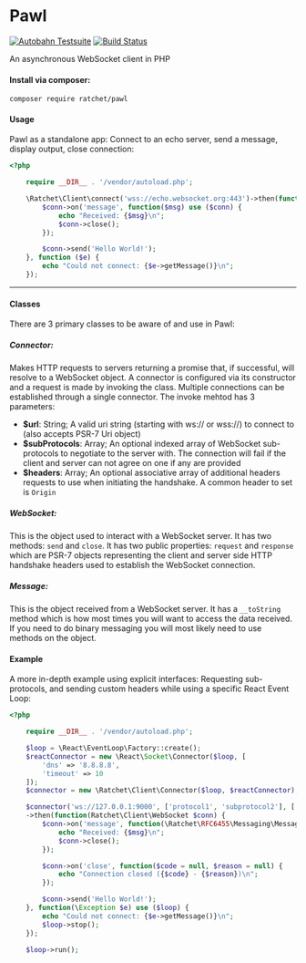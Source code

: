 # Pawl

[![Autobahn Testsuite](https://img.shields.io/badge/Autobahn-passing-brightgreen.svg)](http://socketo.me/reports/pawl/index.html)
[![Build Status](https://travis-ci.org/ratchetphp/Pawl.svg?branch=master)](https://travis-ci.org/ratchetphp/Pawl)

An asynchronous WebSocket client in PHP

#### Install via composer:
    composer require ratchet/pawl

#### Usage
Pawl as a standalone app: Connect to an echo server, send a message, display output, close connection:
```php
<?php

    require __DIR__ . '/vendor/autoload.php';

    \Ratchet\Client\connect('wss://echo.websocket.org:443')->then(function($conn) {
        $conn->on('message', function($msg) use ($conn) {
            echo "Received: {$msg}\n";
            $conn->close();
        });

        $conn->send('Hello World!');
    }, function ($e) {
        echo "Could not connect: {$e->getMessage()}\n";
    });
```

---

#### Classes

There are 3 primary classes to be aware of and use in Pawl:

##### Connector:

Makes HTTP requests to servers returning a promise that, if successful, will resolve to a WebSocket object.
 A connector is configured via its constructor and a request is made by invoking the class. Multiple connections can be established through a single connector. The invoke mehtod has 3 parameters:
* **$url**: String; A valid uri string (starting with ws:// or wss://) to connect to (also accepts PSR-7 Uri object)
* **$subProtocols**: Array; An optional indexed array of WebSocket sub-protocols to negotiate to the server with. The connection will fail if the client and server can not agree on one if any are provided
* **$headers**: Array; An optional associative array of additional headers requests to use when initiating the handshake. A common header to set is `Origin`

##### WebSocket:

This is the object used to interact with a WebSocket server. It has two methods: `send` and `close`.
It has two public properties: `request` and `response` which are PSR-7 objects representing the client and server side HTTP handshake headers used to establish the WebSocket connection.

##### Message:

This is the object received from a WebSocket server. It has a `__toString` method which is how most times you will want to access the data received.
If you need to do binary messaging you will most likely need to use methods on the object.

#### Example

A more in-depth example using explicit interfaces: Requesting sub-protocols, and sending custom headers while using a specific React Event Loop:
```php
<?php

    require __DIR__ . '/vendor/autoload.php';

    $loop = \React\EventLoop\Factory::create();
    $reactConnector = new \React\Socket\Connector($loop, [
        'dns' => '8.8.8.8',
        'timeout' => 10
    ]);
    $connector = new \Ratchet\Client\Connector($loop, $reactConnector);

    $connector('ws://127.0.0.1:9000', ['protocol1', 'subprotocol2'], ['Origin' => 'http://localhost'])
    ->then(function(Ratchet\Client\WebSocket $conn) {
        $conn->on('message', function(\Ratchet\RFC6455\Messaging\MessageInterface $msg) use ($conn) {
            echo "Received: {$msg}\n";
            $conn->close();
        });

        $conn->on('close', function($code = null, $reason = null) {
            echo "Connection closed ({$code} - {$reason})\n";
        });

        $conn->send('Hello World!');
    }, function(\Exception $e) use ($loop) {
        echo "Could not connect: {$e->getMessage()}\n";
        $loop->stop();
    });

    $loop->run();
```
